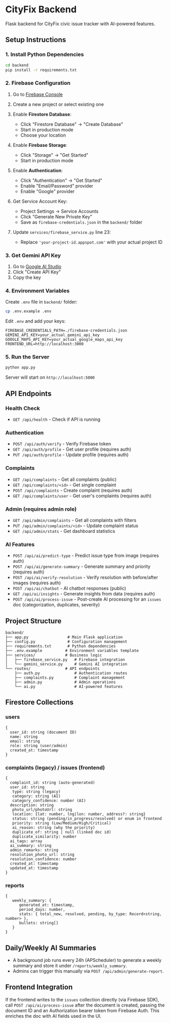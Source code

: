 # CityFix Backend

Flask backend for CityFix civic issue tracker with AI-powered features.

## Setup Instructions

### 1. Install Python Dependencies

```bash
cd backend
pip install -r requirements.txt
```

### 2. Firebase Configuration

1. Go to [Firebase Console](https://console.firebase.google.com/)
2. Create a new project or select existing one
3. Enable **Firestore Database**:
   - Click "Firestore Database" → "Create Database"
   - Start in production mode
   - Choose your location

4. Enable **Firebase Storage**:
   - Click "Storage" → "Get Started"
   - Start in production mode

5. Enable **Authentication**:
   - Click "Authentication" → "Get Started"
   - Enable "Email/Password" provider
   - Enable "Google" provider

6. Get Service Account Key:
   - Project Settings → Service Accounts
   - Click "Generate New Private Key"
   - Save as `firebase-credentials.json` in the `backend/` folder

7. Update `services/firebase_service.py` line 23:
   - Replace `'your-project-id.appspot.com'` with your actual project ID

### 3. Get Gemini API Key

1. Go to [Google AI Studio](https://makersuite.google.com/app/apikey)
2. Click "Create API Key"
3. Copy the key

### 4. Environment Variables

Create `.env` file in `backend/` folder:

```bash
cp .env.example .env
```

Edit `.env` and add your keys:
```
FIREBASE_CREDENTIALS_PATH=./firebase-credentials.json
GEMINI_API_KEY=your_actual_gemini_api_key
GOOGLE_MAPS_API_KEY=your_actual_google_maps_api_key
FRONTEND_URL=http://localhost:3000
```

### 5. Run the Server

```bash
python app.py
```

Server will start on `http://localhost:5000`

## API Endpoints

### Health Check
- `GET /api/health` - Check if API is running

### Authentication
- `POST /api/auth/verify` - Verify Firebase token
- `GET /api/auth/profile` - Get user profile (requires auth)
- `PUT /api/auth/profile` - Update profile (requires auth)

### Complaints
- `GET /api/complaints` - Get all complaints (public)
- `GET /api/complaints/<id>` - Get single complaint
- `POST /api/complaints` - Create complaint (requires auth)
- `GET /api/complaints/user` - Get user's complaints (requires auth)

### Admin (requires admin role)
- `GET /api/admin/complaints` - Get all complaints with filters
- `PUT /api/admin/complaints/<id>` - Update complaint status
- `GET /api/admin/stats` - Get dashboard statistics

### AI Features
- `POST /api/ai/predict-type` - Predict issue type from image (requires auth)
- `POST /api/ai/generate-summary` - Generate summary and priority (requires auth)
- `POST /api/ai/verify-resolution` - Verify resolution with before/after images (requires auth)
- `POST /api/ai/chatbot` - AI chatbot responses (public)
- `GET /api/ai/insights` - Generate insights from data (requires auth)
- `POST /api/ai/process-issue` - Post-create AI processing for an `issues` doc (categorization, duplicates, severity)

## Project Structure

```
backend/
├── app.py                 # Main Flask application
├── config.py              # Configuration management
├── requirements.txt       # Python dependencies
├── .env.example          # Environment variables template
├── services/             # Business logic
│   ├── firebase_service.py   # Firebase integration
│   └── gemini_service.py     # Gemini AI integration
└── routes/               # API endpoints
    ├── auth.py               # Authentication routes
    ├── complaints.py         # Complaint management
    ├── admin.py              # Admin operations
    └── ai.py                 # AI-powered features
```

## Firestore Collections

### users
```
{
  user_id: string (document ID)
  name: string
  email: string
  role: string (user/admin)
  created_at: timestamp
}
```

### complaints (legacy) / issues (frontend)
```
{
  complaint_id: string (auto-generated)
  user_id: string
   type: string (legacy)
   category: string (AI)
   category_confidence: number (AI)
  description: string
   photo_url/photoUrl: string
   location: {lat: number, lng|lon: number, address?: string}
   status: string (pending/in_progress/resolved) or enum in frontend
   priority: string (Low/Medium/High/Critical)
   ai_reason: string (why the priority)
   duplicate_of: string | null (linked doc id)
   duplicate_similarity: number
  ai_tags: array
  ai_summary: string
  admin_remarks: string
  resolution_photo_url: string
  resolution_confidence: number
  created_at: timestamp
  updated_at: timestamp
}
```

### reports
```
{
   weekly_summary: {
      generated_at: timestamp,
      period_days: number,
      stats: { total_new, resolved, pending, by_type: Record<string, number> },
      bullets: string[]
   }
}
```

## Daily/Weekly AI Summaries

- A background job runs every 24h (APScheduler) to generate a weekly summary and store it under `/reports/weekly_summary`.
- Admins can trigger this manually via `POST /api/admin/generate-report`.

## Frontend Integration

If the frontend writes to the `issues` collection directly (via Firebase SDK), call `POST /api/ai/process-issue` after the document is created, passing the document ID and an Authorization bearer token from Firebase Auth. This enriches the doc with AI fields used in the UI.
